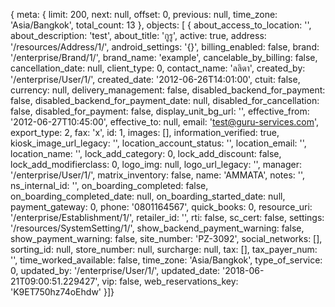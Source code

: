  { meta: 
  { limit: 200,
    next: null,
    offset: 0,
    previous: null,
    time_zone: 'Asia/Bangkok',
    total_count: 13 },
 objects: 
  [ { about_access_to_location: '',
      about_description: 'test',
      about_title: 'กูรู',
      active: true,
      address: '/resources/Address/1/',
      android_settings: '{}',
      billing_enabled: false,
      brand: '/enterprise/Brand/1/',
      brand_name: 'example',
      cancelable_by_billing: false,
      cancellation_date: null,
      client_type: 0,
      contact_name: 'ลลิดา',
      created_by: '/enterprise/User/1/',
      created_date: '2012-06-26T14:01:00',
      ctuit: false,
      currency: null,
      delivery_management: false,
      disabled_backend_for_payment: false,
      disabled_backend_for_payment_date: null,
      disabled_for_cancellation: false,
      disabled_for_payment: false,
      display_unit_bg_url: '',
      effective_from: '2012-06-27T10:45:00',
      effective_to: null,
      email: 'test@guru-services.com',
      export_type: 2,
      fax: 'x',
      id: 1,
      images: [],
      information_verified: true,
      kiosk_image_url_legacy: '',
      location_account_status: '',
      location_email: '',
      location_name: '',
      lock_add_category: 0,
      lock_add_discount: false,
      lock_add_modifierclass: 0,
      logo_img: null,
      logo_url_legacy: '',
      manager: '/enterprise/User/1/',
      matrix_inventory: false,
      name: 'AMMATA',
      notes: '',
      ns_internal_id: '',
      on_boarding_completed: false,
      on_boarding_completed_date: null,
      on_boarding_started_date: null,
      payment_gateway: 0,
      phone: '0801164567',
      quick_books: 0,
      resource_uri: '/enterprise/Establishment/1/',
      retailer_id: '',
      rti: false,
      sc_cert: false,
      settings: '/resources/SystemSetting/1/',
      show_backend_payment_warning: false,
      show_payment_warning: false,
      site_number: 'PZ-3092',
      social_networks: [],
      sorting_id: null,
      store_number: null,
      surcharge: null,
      tax: [],
      tax_payer_num: '',
      time_worked_available: false,
      time_zone: 'Asia/Bangkok',
      type_of_service: 0,
      updated_by: '/enterprise/User/1/',
      updated_date: '2018-06-21T09:00:51.229427',
      vip: false,
      web_reservations_key: 'K9ET750hz74oEhdw' }]}


